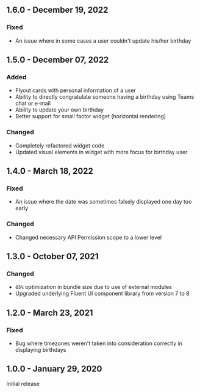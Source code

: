 ## 1.6.0 - December 19, 2022

### Fixed
- An issue where in some cases a user couldn&#x27;t update his/her birthday

## 1.5.0 - December 07, 2022

### Added
- Flyout cards with personal information of a user
- Ability to directly congratulate someone having a birthday using Teams chat or e-mail
- Ability to update your own birthday
- Better support for small factor widget (horizontal rendering)

### Changed
- Completely refactored widget code
- Updated visual elements in widget with more focus for birthday user

## 1.4.0 - March 18, 2022

### Fixed
- An issue where the date was sometimes falsely displayed one day too early

### Changed
- Changed necessary API Permission scope to a lower level

## 1.3.0 - October 07, 2021

### Changed
- `65%` optimization in bundle size due to use of external modules
- Upgraded underlying Fluent UI component library from version 7 to 8

## 1.2.0 - March 23, 2021

### Fixed
- Bug where timezones weren&#x27;t taken into consideration correctly in displaying birthdays

## 1.0.0 - January 29, 2020
Initial release